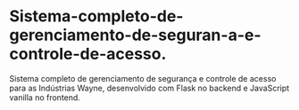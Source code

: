 # Sistema-completo-de-gerenciamento-de-seguran-a-e-controle-de-acesso.
Sistema completo de gerenciamento de segurança e controle de acesso para as Indústrias Wayne, desenvolvido com Flask no backend e JavaScript vanilla no frontend.

